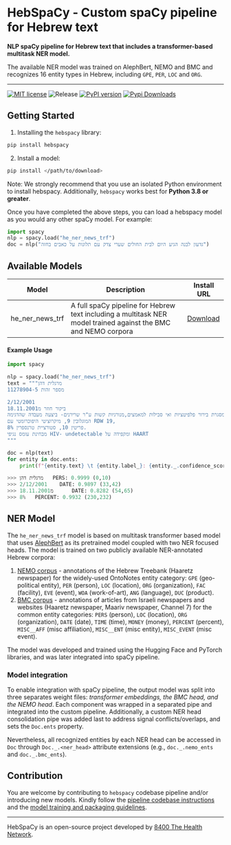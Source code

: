 # HebSpaCy - Custom spaCy pipeline for Hebrew text
**NLP  spaCy pipeline for Hebrew text that includes a transformer-based multitask NER model.**

The available NER model was trained on AlephBert, NEMO and BMC and recognizes 16 entity types in Hebrew, including `GPE`, `PER`, `LOC` and `ORG`.

----
[![MIT license](https://img.shields.io/badge/license-MIT-brightgreen.svg)](http://opensource.org/licenses/MIT) ![Release](https://img.shields.io/github/v/release/8400TheHealthNetwork/HebSpacy.svg) [![PyPI version](https://badge.fury.io/py/hebspacy.svg)](https://badge.fury.io/py/hebspacy) [![Pypi Downloads](https://img.shields.io/pypi/dm/hebspacy.svg)](https://img.shields.io/pypi/dm/hebspacy.svg) 



## Getting Started
1. Installing the `hebspacy` library:
```bash
pip install hebspacy
```

2. Install a model:
```bash
pip install </path/to/download>
```

Note: We strongly recommend that you use an isolated Python environment to install hebspacy.
Additionally, `hebspacy` works best for **Python 3.8 or greater**.

Once you have completed the above steps, you can load a hebspacy model as you would any other spaCy model. For example:
```python
import spacy
nlp = spacy.load("he_ner_news_trf")
doc = nlp("גדעון לבנה הגיע היום לבית החולים שערי צדק עם תלונות על כאבים בחזה")
```

## Available Models
| Model | Description | Install URL |
| ----- | ----------- | ----------- |
| he_ner_news_trf | A full spaCy pipeline for Hebrew text including a multitask NER model trained against the BMC and NEMO corpora| [Download](https://github.com/dkarmon/models/releases/download/he_ner_news_trf-3.2.1/he_ner_news_trf-3.2.1-py3-none-any.whl)


#### Example Usage
```python
import spacy

nlp = spacy.load("he_ner_news_trf")
text = """מרגלית דהן
מספר זהות 11278904-5

2/12/2001
ביקור חוזר מ18.11.2001
במסגרת בירור פלפיטציות ואי סבילות למאמצים,מנורגיות קשות ע"ר שרירנים- ביצעה מעבדה שהדגימה:
המוגלובין 9, מיקרוציטי היפוכרומטי עם RDW 19,
פריטין 10, סטורציית טרנספרין 8%. 
מבחינת עומס נגיפי HIV- undetectable ומקפידה על HAART
"""

doc = nlp(text)
for entity in doc.ents:
    print(f"{entity.text} \t {entity.label_}: {entity._.confidence_score:.4f} ({entity.start_char},{entity.end_char})")

>>> מרגלית דהן	 PERS: 0.9999 (0,10)
>>> 2/12/2001 	 DATE: 0.9897 (33,42)
>>> מ18.11.2001 	 DATE: 0.8282 (54,65)
>>> 8% 	 PERCENT: 0.9932 (230,232)

```
## NER Model
The `he_ner_news_trf` model is based on multitask transformer based model that uses [AlephBert](https://arxiv.org/pdf/2104.04052.pdf) as its pretrained model 
coupled with two NER focused heads. The model is trained on two publicly available NER-annotated Hebrew corpora:
1. [NEMO corpus](https://github.com/OnlpLab/NEMO-Corpus) - annotations of the Hebrew Treebank (Haaretz newspaper) for the widely-used OntoNotes entity category: `GPE` (geo-political entity), `PER` (person), `LOC` (location), `ORG` (organization), `FAC` (facility), `EVE` (event), `WOA` (work-of-art), `ANG` (language), `DUC` (product). 
2. [BMC corpus](https://www.cs.bgu.ac.il/~elhadad/nlpproj/naama/) - annotations of articles from Israeli newspapers and websites (Haaretz newspaper, Maariv newspaper, Channel 7) for the common entity categories: `PERS` (person), `LOC` (location), `ORG` (organization), `DATE` (date), `TIME` (time), `MONEY` (money), `PERCENT` (percent), `MISC__AFF` (misc affiliation), `MISC__ENT` (misc entity),
 `MISC_EVENT` (misc event).

The model was developed and trained using the Hugging Face and PyTorch libraries, and was later integrated into spaCy pipeline. 

### Model integration
To enable integration with spaCy pipeline, the output model was split into three separates weight files: _transformer embeddings, the BMC head, and the NEMO head_.
Each component was wrapped in a separated pipe and integrated into the custom pipeline. 
Additionally, a custom NER head consolidation pipe was added last to address signal conflicts/overlaps, and sets the `Doc.ents` property.

Nevertheless, all recognized entities by each NER head can be accessed in `Doc` through `Doc._.<ner_head>` attribute extensions (e.g., `doc._.nemo_ents` and `doc._.bmc_ents`).


## Contribution
You are welcome by contributing to `hebspacy` codebase pipeline and/or introducing new models. 
Kindly follow the [pipeline codebase instructions](contribute/pipeline/README.md) and the [model training and packaging guidelines](contribute/model/README.md).


-----

HebSpaCy is an open-source project developed by [8400 The Health Network](https://www.8400thn.org/).